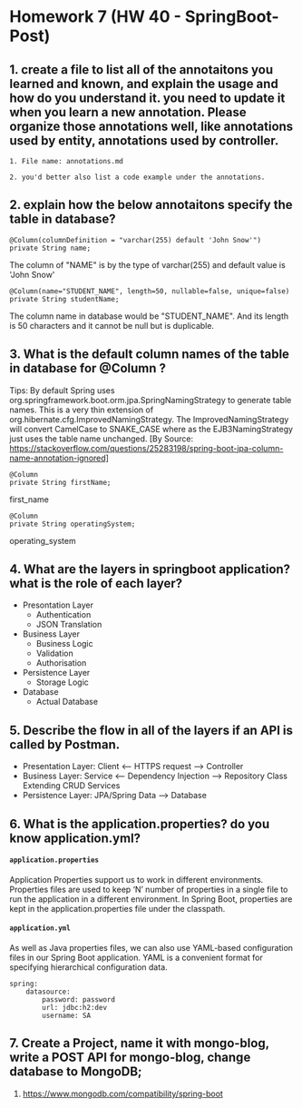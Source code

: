 # Homework 7 (HW 40 - SpringBoot-Post)

## 1. create a file to list all of the annotaitons you learned and known, and explain the usage and how do you understand it. you need to update it when you learn a new annotation. Please organize those annotations well, like annotations used by entity, annotations used by controller.

    1. File name: annotations.md

    2. you'd better also list a code example under the annotations.

## 2. explain how the below annotaitons specify the table in database?

```
@Column(columnDefinition = "varchar(255) default 'John Snow'")
private String name;
```

The column of "NAME" is by the type of varchar(255) and default value is 'John Snow'

```
@Column(name="STUDENT_NAME", length=50, nullable=false, unique=false)
private String studentName;
```

The column name in database would be "STUDENT_NAME". And its length is 50 characters and it cannot be null but is duplicable.

## 3. What is the default column names of the table in database for @Column ?

Tips: By default Spring uses org.springframework.boot.orm.jpa.SpringNamingStrategy to generate table names. This is a very thin extension of org.hibernate.cfg.ImprovedNamingStrategy. The ImprovedNamingStrategy will convert CamelCase to SNAKE_CASE where as the EJB3NamingStrategy just uses the table name unchanged.
[By Source: https://stackoverflow.com/questions/25283198/spring-boot-jpa-column-name-annotation-ignored]

```
@Column
private String firstName;
```

first_name

```
@Column
private String operatingSystem;
```

operating_system

## 4. What are the layers in springboot application? what is the role of each layer?

- Presontation Layer
  - Authentication
  - JSON Translation
- Business Layer
  - Business Logic
  - Validation
  - Authorisation
- Persistence Layer
  - Storage Logic
- Database
  - Actual Database

## 5. Describe the flow in all of the layers if an API is called by Postman.

- Presentation Layer: Client <-- HTTPS request --> Controller
- Business Layer: Service <-- Dependency Injection --> Repository Class Extending CRUD Services
- Persistence Layer: JPA/Spring Data --> Database

## 6. What is the application.properties? do you know application.yml?

#### `application.properties`

Application Properties support us to work in different environments. Properties files are used to keep ‘N’ number of properties in a single file to run the application in a different environment. In Spring Boot, properties are kept in the application.properties file under the classpath.

#### `application.yml`

As well as Java properties files, we can also use YAML-based configuration files in our Spring Boot application. YAML is a convenient format for specifying hierarchical configuration data.

```
spring:
    datasource:
        password: password
        url: jdbc:h2:dev
        username: SA
```

## 7. Create a Project, name it with mongo-blog, write a POST API for mongo-blog, change database to MongoDB;

1.  https://www.mongodb.com/compatibility/spring-boot
